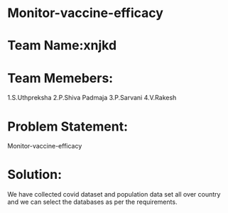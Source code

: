 # Monitor-vaccine-efficacy

# Team Name:xnjkd

# Team Memebers:
  1.S.Uthpreksha
  2.P.Shiva Padmaja
  3.P.Sarvani
  4.V.Rakesh

# Problem Statement:
Monitor-vaccine-efficacy

# Solution:
We have collected covid dataset and population data set all over country and we can select the databases as per the requirements.


